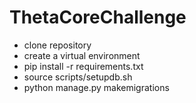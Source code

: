 # ThetaCoreChallenge
- clone repository
- create a virtual environment
- pip install -r requirements.txt
- source scripts/setupdb.sh
- python manage.py makemigrations
